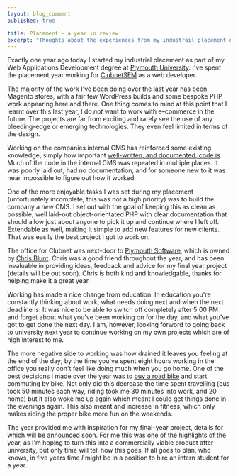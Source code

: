 ```yaml
---
layout: blog_comment
published: true

title: Placement - a year in review
excerpt: "Thoughts about the experiences from my industrail placement during my degree at Plymouth University"
---
```


Exactly one year ago today I started my industrial placement as part of my Web Applications Development degree at [Plymouth University][plym]. I've spent the placement year working for [ClubnetSEM][csm] as a web developer. 

The majority of the work I've been doing over the last year has been Magento stores, with a fair few WordPress builds and some bespoke PHP work appearing here and there. One thing comes to mind at this point that I learnt over this last year, I do *not* want to work with e–commerce in the future. The projects are far from exciting and rarely see the use of any bleeding-edge or emerging technologies. They even feel limited in terms of the design. 

Working on the companies internal CMS has reinforced some existing knowledge, simply how important [well-written, and documented, code is][code].  Much of the code in the internal CMS was repeated in multiple places. It was poorly laid out, had no documentation, and for someone new to it was near impossible to figure out how it worked. 

One of the more enjoyable tasks I was set during my placement (unfortunately incomplete, this was not a high priority) was to build the company a *new* CMS. I set out with the goal of keeping this as clean as possible, well laid-out object-orientated PHP with clear documentation that should allow just about anyone to pick it up and continue where I left off. Extendable as well, making it simple to add new features for new clients. That was easily the best project I got to work on. 

The office for Clubnet was next-door to [Plymouth Software][plysoft], which is owned by [Chris Blunt][cb]. Chris was a good friend throughout the year, and has been invaluable in providing ideas, feedback and advice for my final year project (details will be out soon). Chris is both kind and knowledgable, thanks for helping make it a great year. 

Working has made a nice change from education. In education you're constantly thinking about work, what needs doing next and when the next deadline is. It was nice to be able to switch off completely after 5:00 PM and forget about what you've been working on for the day, and what you've got to get done the next day. I am, however, looking forword to going back to university next year to continue working on my own projects which are of high interest to me. 

The more negative side to working was how drained it leaves you feeling at the end of the day; by the time you've spent eight hours working in the office you really don't feel like doing much when you go home. One of the best decisions I made over the year was to [buy a road bike][bike] and start commuting by bike. Not only did this decrease the time spent travelling (bus took 50 minutes each way, riding took me 30 minutes into work, and 20 home) but it also woke me up again which meant I could get things done in the evenings again. This also meant and increase in fitness, which only makes riding the proper bike more fun on the weekends. 

The year provided me with inspiration for my final–year project, details for which will be announced soon. For me this was one of the highlights of the year, as I'm hoping to turn this into a commercially viable product after university, but only time will tell how this goes. If all goes to plan, who knows, in five years time *I* might be in a position to hire an intern student for a year. 


[plym]: http://www.plymouth.ac.uk "Plymouth University"
[csm]: http://clubnetsem.com "Clubnet Search and Marketing home"
[code]: http://danielgroves.net/notebook/2012/07/the-importance-of-well-written-code/ "The importance of well-written code"
[plysoft]: http://plymouthsoftware.com "Plymouth Software - Consultancy and mobile applications development"
[cb]: http://blog.chrisblunt.com "Chris Blunt - Mobile applications and web developer"
[bike]: http://danielgroves.net/notebook/2013/06/first-road-ride/ "The first real road ride"
